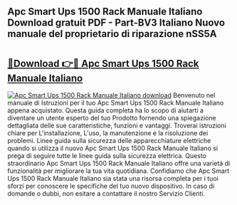 ## Apc Smart Ups 1500 Rack Manuale Italiano Download gratuit PDF - Part-BV3 Italiano Nuovo manuale del proprietario di riparazione nSS5A

# <h2><a href="http://dfgrd19.blite.top/?on=Apc+Smart+Ups+1500+Rack+Manuale+Italiano">🔗Download 👉🔴 Apc Smart Ups 1500 Rack Manuale Italiano</a></h2>

[![Apc Smart Ups 1500 Rack Manuale Italiano download](https://i.imgur.com/lujVjoI.png)](http://dfgrd19.blite.top/?on=Apc+Smart+Ups+1500+Rack+Manuale+Italiano)
Benvenuto nel manuale di Istruzioni per il tuo Apc Smart Ups 1500 Rack Manuale Italiano appena acquistato. Questa guida completa ha lo scopo di aiutarti a diventare un utente esperto del tuo Prodotto fornendo una spiegazione dettagliata delle sue caratteristiche, funzioni e vantaggi. Troverai istruzioni chiare per L'installazione, L'uso, la manutenzione e la risoluzione dei problemi. Linee guida sulla sicurezza delle apparecchiature elettriche quando si utilizza il nuovo Apc Smart Ups 1500 Rack Manuale Italiano si prega di seguire tutte le linee guida sulla sicurezza elettrica. Questo straordinario Apc Smart Ups 1500 Rack Manuale Italiano offre una varietà di funzionalità per migliorare la tua vita quotidiana. Confidiamo che Apc Smart Ups 1500 Rack Manuale Italiano sia stata una risorsa completa per i tuoi sforzi per conoscere le specifiche del tuo nuovo dispositivo. In caso di domande o dubbi, non esitare a contattare il nostro Servizio Clienti.
